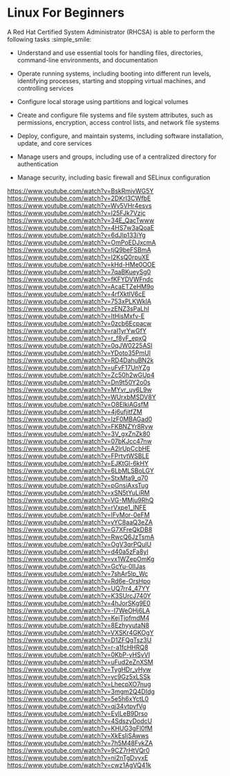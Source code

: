 # Linux For Beginners

A Red Hat Certified System Administrator (RHCSA) is able to perform the following tasks  :simple_smile:

* Understand and use essential tools for handling files, directories, command-line environments, and documentation

* Operate running systems, including booting into different run levels, identifying processes, starting and stopping virtual machines, and controlling services

* Configure local storage using partitions and logical volumes

* Create and configure file systems and file system attributes, such as permissions, encryption, access control lists, and network file systems

* Deploy, configure, and maintain systems, including software installation, update, and core services

* Manage users and groups, including use of a centralized directory for authentication

* Manage security, including basic firewall and SELinux configuration

https://www.youtube.com/watch?v=BskRmjvWG5Y
https://www.youtube.com/watch?v=2DKrI3CWfbE
https://www.youtube.com/watch?v=Wv5VHr4esvs
https://www.youtube.com/watch?v=I25FJk7Vzjc
https://www.youtube.com/watch?v=34E_QacTwww
https://www.youtube.com/watch?v=4HS7w3aQoaE
https://www.youtube.com/watch?v=6dJlp133iYg
https://www.youtube.com/watch?v=OmPoEDJxcmA
https://www.youtube.com/watch?v=tjQ9beFSBmA
https://www.youtube.com/watch?v=I2KsQ0rpuXE
https://www.youtube.com/watch?v=kHd-HMe0OOE
https://www.youtube.com/watch?v=7qaBKueySg0
https://www.youtube.com/watch?v=fKFYDVWFndc
https://www.youtube.com/watch?v=AcaETZeHM9o
https://www.youtube.com/watch?v=4rfXktIV6cE
https://www.youtube.com/watch?v=753xPLKWklA
https://www.youtube.com/watch?v=zENZ3sPaLhI
https://www.youtube.com/watch?v=ItHisMxfv-E
https://www.youtube.com/watch?v=0zcb6Ecpacw
https://www.youtube.com/watch?v=raI1yrYwGfY
https://www.youtube.com/watch?v=r_f8yF_epxQ
https://www.youtube.com/watch?v=0qJW0225ASI
https://www.youtube.com/watch?v=YDoto35PmUI
https://www.youtube.com/watch?v=RD4DahuBN2k
https://www.youtube.com/watch?v=uFvF17UnYZg
https://www.youtube.com/watch?v=Zc50h2wGUp4
https://www.youtube.com/watch?v=Dn9t50Y2o0s
https://www.youtube.com/watch?v=MYvr_uy6L9w
https://www.youtube.com/watch?v=WUrxbMSDV8Y
https://www.youtube.com/watch?v=O8ElkiAGsfM
https://www.youtube.com/watch?v=4j6ufjitfZM
https://www.youtube.com/watch?v=IzF0MBAGad0
https://www.youtube.com/watch?v=FKBNZYr8Ryw
https://www.youtube.com/watch?v=3V_gxZnZk80
https://www.youtube.com/watch?v=07bKJcc47nw
https://www.youtube.com/watch?v=A2lrUpCcbHE
https://www.youtube.com/watch?v=FPrtytWSBLE
https://www.youtube.com/watch?v=EJKtGl-6kHY
https://www.youtube.com/watch?v=6LbMLSBoLGY
https://www.youtube.com/watch?v=StxMta9_q70
https://www.youtube.com/watch?v=pGnsiAxsTug
https://www.youtube.com/watch?v=xSN5tYuLiRM
https://www.youtube.com/watch?v=VG-MMju9RhQ
https://www.youtube.com/watch?v=rVxpe1_lNFE
https://www.youtube.com/watch?v=IFvMor-0eFM
https://www.youtube.com/watch?v=yYC8aaQ3eZA
https://www.youtube.com/watch?v=G7XFreQkDB8
https://www.youtube.com/watch?v=RwcQ6JzTsmA
https://www.youtube.com/watch?v=OgV3qrPQulU
https://www.youtube.com/watch?v=d40a5zFa8yI
https://www.youtube.com/watch?v=vx1WZepOmKg
https://www.youtube.com/watch?v=GcYu-0IIJas
https://www.youtube.com/watch?v=7shAr5lp_Wc
https://www.youtube.com/watch?v=Rd6e-OrsHpo
https://www.youtube.com/watch?v=UQ7rr4_47YY
https://www.youtube.com/watch?v=K3SUrcJ740Y
https://www.youtube.com/watch?v=4hJorSKg9E0
https://www.youtube.com/watch?v=-I7WeOHj6LA
https://www.youtube.com/watch?v=KejTjofmdM4
https://www.youtube.com/watch?v=8EzhyyutaN8
https://www.youtube.com/watch?v=VXSKr4GKOgY
https://www.youtube.com/watch?v=D1ZFQgTsz3U
https://www.youtube.com/watch?v=r-a1fcHHRQ8
https://www.youtube.com/watch?v=0KbP-yHSvVI
https://www.youtube.com/watch?v=uFud2eZnXSM
https://www.youtube.com/watch?v=TygHDr_yHyw
https://www.youtube.com/watch?v=yc9Gz5xLSSk
https://www.youtube.com/watch?v=LhecpXO7nug
https://www.youtube.com/watch?v=3mgm2Q4DIdg
https://www.youtube.com/watch?v=5e5h6xYctL0
https://www.youtube.com/watch?v=qj34vtpyfVg
https://www.youtube.com/watch?v=EyILeB9Drso
https://www.youtube.com/watch?v=4SdszyDodcU
https://www.youtube.com/watch?v=KHUG3gFl0fM
https://www.youtube.com/watch?v=XkEsIjSAwws
https://www.youtube.com/watch?v=7h5M48FvkZA
https://www.youtube.com/watch?v=9CZ7rHtVQr0
https://www.youtube.com/watch?v=ni2nTgDvyxE
https://www.youtube.com/watch?v=cwz1AgVQ41k
